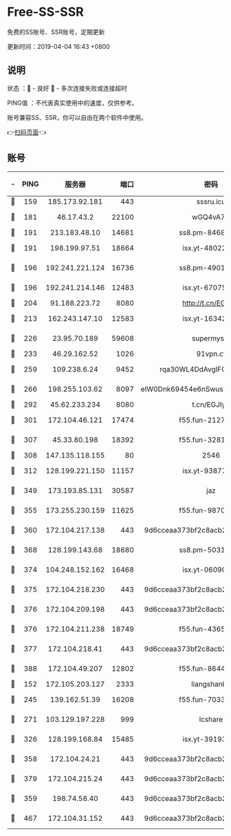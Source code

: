 # Free-SS-SSR

免费的SS账号、SSR账号，定期更新

更新时间：2019-04-04 16:43 +0800

## 说明

状态     ：🙂 - 良好 🙁 - 多次连接失败或连接超时

PING值   ：不代表真实使用中的速度，仅供参考。

账号兼容SS、SSR，你可以自由在两个软件中使用。

👉[扫码页面](https://liesauer.github.io/Free-SS-SSR/)👈

## 账号

|-|PING|服务器|端口|密码|加密方式|区域|
|:----:|:----:|:-----:|-----:|:----:|:----:|:----:|
|🙂|159|185.173.92.181|443|sssru.icu|rc4-md5|RU|
|🙂|181|46.17.43.2|22100|wGQ4vA7D|aes-256-gcm|RU|
|🙂|191|213.183.48.10|14681|ss8.pm-84686175|rc4-md5|RU|
|🙂|191|198.199.97.51|18664|isx.yt-48022284|aes-256-cfb|US|
|🙂|196|192.241.221.124|16736|ss8.pm-49014523|aes-256-cfb|US|
|🙂|196|192.241.214.146|12483|isx.yt-67075199|aes-256-cfb|US|
|🙂|204|91.188.223.72|8080|http://t.cn/EGJIyrl|rc4-md5|RU|
|🙂|213|162.243.147.10|12583|isx.yt-16342865|aes-256-cfb|US|
|🙂|226|23.95.70.189|59608|supermyssr|chacha20-ietf|US|
|🙂|233|46.29.162.52|1026|91vpn.cf|rc4-md5|RU|
|🙂|259|109.238.6.24|9452|rqa30WL4DdAvgIFG6Fs3znzTa|aes-256-cfb|FR|
|🙂|266|198.255.103.62|8097|eIW0Dnk69454e6nSwuspv9DmS201tQ0D|aes-256-cfb|US|
|🙂|292|45.62.233.234|8080|t.cn/EGJIyrl|rc4-md5|CA|
|🙂|301|172.104.46.121|17474|f55.fun-21276009|aes-256-cfb|SG|
|🙂|307|45.33.80.198|18392|f55.fun-32811523|aes-256-cfb|US|
|🙂|308|147.135.118.155|80|2546|chacha20|US|
|🙂|312|128.199.221.150|11157|isx.yt-93877597|aes-256-cfb|SG|
|🙂|349|173.193.85.131|30587|jaz|aes-256-cfb|US|
|🙂|355|173.255.230.159|11625|f55.fun-98708140|aes-256-cfb|US|
|🙂|360|172.104.217.138|443|9d6cceaa373bf2c8acb22e60b6a58be6|aes-256-cfb|US|
|🙂|368|128.199.143.68|18680|ss8.pm-50313855|aes-256-cfb|SG|
|🙂|374|104.248.152.162|16468|isx.yt-06090221|aes-256-cfb|SG|
|🙂|375|172.104.218.230|443|9d6cceaa373bf2c8acb22e60b6a58be6|aes-256-cfb|US|
|🙂|376|172.104.209.198|443|9d6cceaa373bf2c8acb22e60b6a58be6|aes-256-cfb|US|
|🙂|376|172.104.211.238|18749|f55.fun-43653563|aes-256-cfb|US|
|🙂|377|172.104.218.41|443|9d6cceaa373bf2c8acb22e60b6a58be6|aes-256-cfb|US|
|🙂|388|172.104.49.207|12802|f55.fun-86447449|aes-256-cfb|SG|
|🙂|152|172.105.203.127|2333|liangshanbo|chacha20|JP|
|🙂|245|139.162.51.39|16208|f55.fun-70332829|aes-256-cfb|SG|
|🙂|271|103.129.197.228|999|lcshare|aes-256-cfb|US|
|🙂|326|128.199.168.84|15485|isx.yt-39193066|aes-256-cfb|SG|
|🙂|358|172.104.24.21|443|9d6cceaa373bf2c8acb22e60b6a58be6|aes-256-cfb|US|
|🙂|379|172.104.215.24|443|9d6cceaa373bf2c8acb22e60b6a58be6|aes-256-cfb|US|
|🙁|359|198.74.58.40|443|9d6cceaa373bf2c8acb22e60b6a58be6|aes-256-cfb|US|
|🙁|467|172.104.31.152|443|9d6cceaa373bf2c8acb22e60b6a58be6|aes-256-cfb|US|
